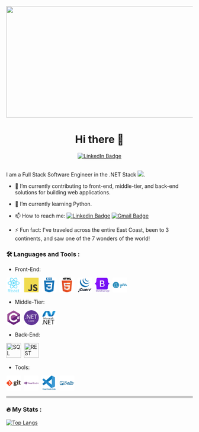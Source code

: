   <div align="center">
  <img src="https://media.giphy.com/media/dWesBcTLavkZuG35MI/giphy.gif" width="600" height="300"/>

<h1 align="center"> Hi there 👋</h1>

<div id="badges">
  <a href=https://www.linkedin.com/in/AxlNunez">
    <img src="https://img.shields.io/badge/LinkedIn-blue?style=for-the-badge&logo=linkedin&logoColor=white" alt="LinkedIn Badge"/>
  </a>
</div>
                                                                                                                                
<img src="https://komarev.com/ghpvc/?username=AxlNuneze&style=flat-square&color=blue" alt=""/>
</div>

I am a Full Stack Software Engineer in the .NET Stack <img src="https://media.giphy.com/media/WUlplcMpOCEmTGBtBW/giphy.gif" width="30">.

- 🔭 I’m currently contributing to front-end, middle-tier, and back-end solutions for building web applications.
- 🌱 I’m currently learning Python.
- 📫 How to reach me: [![Linkedin Badge](https://img.shields.io/badge/LinkedIn-0077B5?style=for-the-badge&logo=linkedin&logoColor=white)](https://linkedin.com/in/AxlNunez) [![Gmail Badge](https://img.shields.io/badge/Gmail-D14836?style=for-the-badge&logo=gmail&logoColor=white)](mailto:FullStackAxl@gmail.com)                                                                                                                                   
                                                                                                                                      
                                                                                                                                      
- ⚡ Fun fact: I've traveled across the entire East Coast, been to 3 continents, and saw one of the 7 wonders of the world!

 ### :hammer_and_wrench: Languages and Tools :
- Front-End: 
<div>
<img src="https://github.com/devicons/devicon/blob/master/icons/react/react-original-wordmark.svg" title="React" alt="React" width="40" height="40"/>&nbsp;
<img src="https://github.com/devicons/devicon/blob/master/icons/javascript/javascript-original.svg" title="JavaScript" alt="JavaScript" width="40" height="40"/>&nbsp;
<img src="https://github.com/devicons/devicon/blob/master/icons/css3/css3-plain-wordmark.svg"  title="CSS3" alt="CSS" width="40" height="40"/>&nbsp;
<img src="https://github.com/devicons/devicon/blob/master/icons/html5/html5-original-wordmark.svg" title="HTML5" alt="HTML" width="40" height="40"/>&nbsp;
<img src="https://github.com/devicons/devicon/blob/master/icons/jquery/jquery-original-wordmark.svg" title="jQuery" alt="jQuery" width="40" height="40"/>&nbsp;              <img src="https://github.com/devicons/devicon/blob/master/icons/bootstrap/bootstrap-original-wordmark.svg" title="Bootstrap" alt="Bootstrap" width="40" height="40"/>&nbsp; 
<img src="https://github.com/devicons/devicon/blob/master/icons/yarn/yarn-original-wordmark.svg" title="Yarn" alt="Yarn" width="40" height="40"/>&nbsp;
</div>
  
 - Middle-Tier:
<div>
<img src="https://github.com/devicons/devicon/blob/master/icons/csharp/csharp-original.svg" title="C#" alt="C#" width="40" height"40"/>&nbsp;
<img src="https://github.com/devicons/devicon/blob/master/icons/dotnetcore/dotnetcore-original.svg" title=".Net Core" alt=".Net Core#" width="40" height"40"/>&nbsp; <img src="https://github.com/devicons/devicon/blob/master/icons/dot-net/dot-net-original-wordmark.svg" title=".Net" alt=".Net" width="40" height"40"/>&nbsp;                 </div>
                                                                                                                                     
- Back-End:
<div>
<img src="https://cdn.worldvectorlogo.com/logos/microsoft-sql-server-1.svg" title="SQL" **alt="SQL" width="40" height="40"/>&nbsp;
<img src="https://uxwing.com/wp-content/themes/uxwing/download/web-app-development/rest-api-icon.png" title="REST API" **alt="REST API" width="40" height="40"/>&nbsp;
</div>

- Tools:
<div>
<img src="https://github.com/devicons/devicon/blob/master/icons/git/git-original-wordmark.svg" title="Git" **alt="Git" width="40" height="40"/>&nbsp;
<img src="https://github.com/devicons/devicon/blob/master/icons/visualstudio/visualstudio-plain-wordmark.svg" title="VS" **alt="VS" width="40" height="40"/>&nbsp; <img src="https://github.com/devicons/devicon/blob/master/icons/vscode/vscode-original-wordmark.svg" title="VS Code" **alt="VS Code" width="40" height="40"/>&nbsp; <img src="https://github.com/devicons/devicon/blob/master/icons/trello/trello-plain-wordmark.svg" title="Trello" **alt="Trello" width="40" height="40"/>&nbsp;     </div>
                                                                                                                                      
<!-- 👯 I’m looking to collaborate on ...
- 🤔 I’m looking for help with ...
- 💬 Ask me about ...
-->

---

### :fire: My Stats :
[![Top Langs](https://github-readme-stats.vercel.app/api/top-langs/?username=AxlNunez&layout=compact&theme=vision-friendly-dark)](https://github.com/anuraghazra/github-readme-stats)


